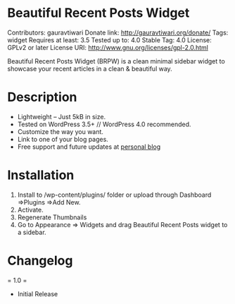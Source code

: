 Beautiful Recent Posts Widget
==================================
Contributors: gauravtiwari
Donate link: http://gauravtiwari.org/donate/
Tags: widget
Requires at least: 3.5
Tested up to: 4.0
Stable Tag: 4.0
License: GPLv2 or later
License URI: http://www.gnu.org/licenses/gpl-2.0.html

Beautiful Recent Posts Widget (BRPW) is a clean minimal sidebar widget to showcase your recent articles in a clean & beautiful way.


Description
============================

* Lightweight – Just 5kB in size.
* Tested on WordPress 3.5+ // WordPress 4.0 recommended.
* Customize the way you want.
* Link to one of your blog pages.
* Free support and future updates at [personal blog](http://gauravtiwari.org/question-hub/ "Q&A")

Installation
=====================

1. Install to /wp-content/plugins/ folder or upload through Dashboard ⇒Plugins ⇒Add New.
2. Activate.
3. Regenerate Thumbnails
4. Go to Appearance ⇒ Widgets and drag Beautiful Recent Posts widget to a sidebar.


Changelog
==============

= 1.0 =
* Initial Release
